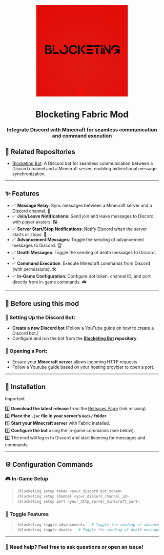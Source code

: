 <div align="center">
    <img src="src/main/resources/blocketing.jpeg" alt="Blocketing Logo" width="300" height="300">
  <h1 align="center">Blocketing Fabric Mod</h1>
  <h3>Integrate Discord with Minecraft for seamless communication and command execution</h3>
</div>

## 🔗 Related Repositories
- [Blocketing Bot](https://github.com/crunnna/blocketing-bot): A Discord bot for seamless communication between a Discord channel and a Minecraft server, enabling bidirectional message synchronization.

---

## ✨ Features
- ✅ **Message Relay**: Sync messages between a Minecraft server and a Discord channel. 💬
- ✅ **Join/Leave Notifications**: Send join and leave messages to Discord with player avatars. 🖼️
- ✅ **Server Start/Stop Notifications**: Notify Discord when the server starts or stops. 🚀
- ✅ **Advancement Messages**: Toggle the sending of advancement messages to Discord. 🏆
- ✅ **Death Messages**: Toggle the sending of death messages to Discord. 💀
- ✅ **Command Execution**: Execute Minecraft commands from Discord (with permissions). 🛠️
- ✅ **In-Game Configuration**: Configure bot token, channel ID, and port directly from in-game commands. 🎮

---

## 🔨 Before using this mod
### 🤖 Setting Up the Discord Bot:
- **Create a new Discord bot** (Follow a YouTube guide on how to create a Discord bot.)
- Configure and run the bot from the **[Blocketing Bot](#-related-repositories) repository**.

### 🔧 Opening a Port:
- Ensure your **Minecraft server** allows incoming HTTP requests.
- Follow a Youtube guide based on your hosting provider to open a port.

---

## 🚀 Installation
> [!IMPORTANT]
1️⃣ **Download the latest release** from the [Releases Page](#) (link missing).  
2️⃣ **Place the `.jar` file in your server’s `mods/` folder**.  
3️⃣ **Start your Minecraft server** with Fabric installed.  
4️⃣ **Configure the bot** using the in-game commands (see below).  
5️⃣ The mod will log in to Discord and start listening for messages and commands.

---

## ⚙️ Configuration Commands
### 🎮 In-Game Setup
> ```sh
> /blocketing setup token <your_discord_bot_token>
> /blocketing setup channel <your_discord_channel_id>
> /blocketing setup port <your_http_server_minecraft_port>
> ```

### 🔄 Toggle Features
> ```sh
> /blocketing toggle advancements   # Toggle the sending of advancements to Discord.
> /blocketing toggle deaths   # Toggle the sending of death messages to Discord.
> ```

---

### 📌 Need help? Feel free to ask questions or open an issue!